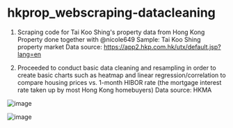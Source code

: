 # hkprop_webscraping-datacleaning
1. Scraping code for Tai Koo Shing's property data from Hong Kong Property done together with @nicole649
Sample: Tai Koo Shing property market
Data source: https://app2.hkp.com.hk/utx/default.jsp?lang=en

2. Proceeded to conduct basic data cleaning and resampling in order to create basic charts such as heatmap and linear regression/correlation to compare housing prices
vs. 1-month HIBOR rate (the mortgage interest rate taken up by most Hong Kong homebuyers) Data source: HKMA

![image](https://user-images.githubusercontent.com/88300732/131978002-10ea5c26-9523-43f0-b780-f0fe4bd14c10.png)

![image](https://user-images.githubusercontent.com/88300732/131978031-e146afa5-c80a-4588-afbc-9ae459a515f2.png)



